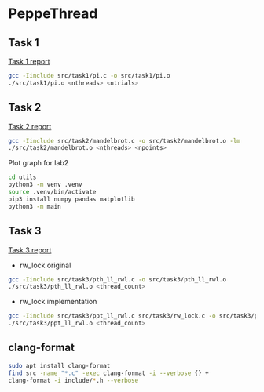 # PeppeThread

## Task 1
[Task 1 report](https://github.com/DataBASED-Enjoyers/PeppeThread/blob/main/src/task1/report_task_1.md)

```bash
gcc -Iinclude src/task1/pi.c -o src/task1/pi.o
./src/task1/pi.o <nthreads> <ntrials>
```

## Task 2
[Task 2 report](https://github.com/DataBASED-Enjoyers/PeppeThread/blob/main/src/task2/report_task_2.md)

```bash
gcc -Iinclude src/task2/mandelbrot.c -o src/task2/mandelbrot.o -lm
./src/task2/mandelbrot.o <nthreads> <npoints>
```

Plot graph for lab2

```bash
cd utils
python3 -m venv .venv
source .venv/bin/activate
pip3 install numpy pandas matplotlib
python3 -m main
```

## Task 3
[Task 3 report](https://github.com/DataBASED-Enjoyers/PeppeThread/blob/main/src/task3/report_task_3.md)
* rw_lock original

```bash
gcc -Iinclude src/task3/pth_ll_rwl.c -o src/task3/pth_ll_rwl.o
./src/task3/pth_ll_rwl.o <thread_count>
```

* rw_lock implementation

```bash
gcc -Iinclude src/task3/ppt_ll_rwl.c src/task3/rw_lock.c -o src/task3/ppt_ll_rwl.o
./src/task3/ppt_ll_rwl.o <thread_count>
```

## clang-format

```bash
sudo apt install clang-format
find src -name "*.c" -exec clang-format -i --verbose {} +
clang-format -i include/*.h --verbose
```
